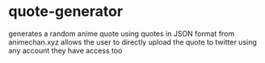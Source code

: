 # quote-generator
 generates a random anime quote using quotes in JSON format from animechan.xyz
 allows the user to directly upload the quote to twitter using any account they have access too
